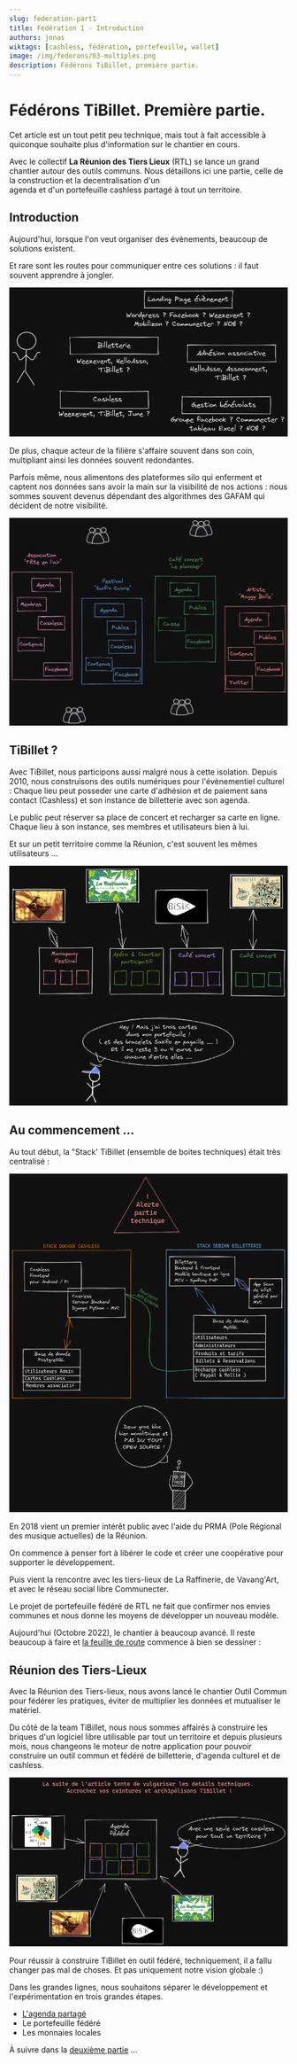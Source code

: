 ```yaml
---
slug: federation-part1
title: Fédération 1 - Introduction
authors: jonas
wiktags: [cashless, fédération, portefeuille, wallet]
image: /img/federons/03-multiples.png
description: Fédérons TiBillet, première partie.
---
```


# Fédérons TiBillet. Première partie.

Cet article est un tout petit peu technique, mais tout à fait accessible à quiconque souhaite
plus d'information sur le chantier en cours.

Avec le collectif **La Réunion des Tiers Lieux** (RTL) se lance un grand chantier autour des outils
communs. Nous détaillons ici une partie, celle de la construction et la decentralisation d'un  
agenda et d'un portefeuille cashless partagé à tout un territoire.

## Introduction

Aujourd'hui, lorsque l'on veut organiser
des évènements, beaucoup de solutions existent.

Et rare sont les routes pour
communiquer entre ces solutions : il faut
souvent apprendre à jongler.

![/img/federons/01-jongler.png](/img/federons/01-jongler.png)

De plus, chaque acteur de la filière
s'affaire souvent dans son coin, multipliant ainsi
les données souvent redondantes.

Parfois même, nous alimentons des plateformes
silo qui enferment et captent nos données sans
avoir la main sur la visibilité de nos actions :
nous sommes souvent devenus dépendant des algorithmes
des GAFAM qui décident de notre visibilité.

![/img/federons/02-silo.png](/img/federons/02-silo.png)

## TiBillet ?

Avec TiBillet, nous participons aussi malgré nous à cette isolation.
Depuis 2010, nous construisons des outils numériques pour l'évènementiel culturel :
Chaque lieu peut posseder une carte d'adhésion et de paiement sans contact (Cashless) et son instance de billetterie
avec son agenda.

Le public peut réserver sa place de concert et recharger sa carte en ligne.
Chaque lieu à son instance, ses membres et utilisateurs bien à lui.

Et sur un petit territoire comme la Réunion, c'est souvent les mêmes
utilisateurs ...

![/img/federons/03-multiples.png](/img/federons/03-multiples.png)

## Au commencement ...

Au tout début, la "Stack' TiBillet (ensemble de boites techniques)
était très centralisé :

![/img/federons/05-stackblock.png](/img/federons/05-stackblock.png)

En 2018 vient un premier intérêt
public avec l'aide du PRMA
(Pole Régional des musique actuelles)
de la Réunion.

On commence à penser fort à
libérer le code et créer une
coopérative pour supporter
le développement.

Puis vient la rencontre avec les
tiers-lieux de La Raffinerie, de Vavang'Art,
et avec le réseau social libre Communecter.

Le projet de portefeuille fédéré
de RTL ne fait que confirmer
nos envies communes et nous donne les moyens
de développer un nouveau modèle.

Aujourd'hui (Octobre 2022), le chantier à beaucoup avancé.
Il reste beaucoup à faire et [la feuille de route](https://tibillet.org/roadmap/)
commence à bien se dessiner :

## Réunion des Tiers-Lieux

Avec la Réunion des Tiers-lieux, nous avons lancé
le chantier Outil Commun pour fédérer les pratiques,
éviter de multiplier les données et mutualiser le matériel.

Du côté de la team TiBillet, nous nous sommes affairés à construire
les briques d'un logiciel libre utilisable par tout un territoire et depuis plusieurs mois, nous changeons le moteur de
notre application pour pouvoir construire un outil commun
et fédéré de billetterie, d'agenda culturel et de cashless.

![/img/federons/04-start_fede.png](/img/federons/04-start_fede.png)

Pour réussir à construire TiBillet en outil fédéré,
techniquement, il a fallu changer pas mal de choses.
Et pas uniquement notre vision globale :)

Dans les grandes lignes, nous souhaitons séparer le développement
et l'expérimentation en trois grandes étapes.

- [L'agenda partagé](/blog/federation-part2)
- Le portefeuille fédéré
- Les monnaies locales

À suivre dans la [deuxième partie](/blog/federation-part2) ...
